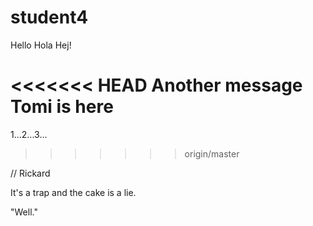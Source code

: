 # student4

Hello Hola Hej!

<<<<<<< HEAD
Another message
Tomi is here
=======
1...2...3...
>>>>>>> origin/master

// Rickard

It's a trap and the cake is a lie.

"Well."
